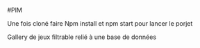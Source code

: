 #PIM

Une fois cloné faire Npm install et npm start pour lancer le porjet

Gallery de jeux filtrable relié à une base de données
